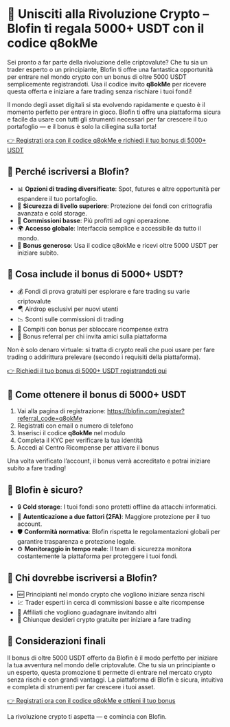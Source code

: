 <h1>🚀 Unisciti alla Rivoluzione Crypto – Blofin ti regala 5000+ USDT con il codice <strong>q8okMe</strong></h1>
  <p>Sei pronto a far parte della rivoluzione delle criptovalute? Che tu sia un trader esperto o un principiante, Blofin ti offre una fantastica opportunità per entrare nel mondo crypto con un bonus di oltre 5000 USDT semplicemente registrandoti. Usa il codice invito <strong>q8okMe</strong> per ricevere questa offerta e iniziare a fare trading senza rischiare i tuoi fondi!</p>
  <p>Il mondo degli asset digitali si sta evolvendo rapidamente e questo è il momento perfetto per entrare in gioco. Blofin ti offre una piattaforma sicura e facile da usare con tutti gli strumenti necessari per far crescere il tuo portafoglio — e il bonus è solo la ciliegina sulla torta!</p>
  <p><a href="https://blofin.com/register?referral_code=q8okMe">👉 Registrati ora con il codice q8okMe e richiedi il tuo bonus di 5000+ USDT</a></p>



<h2>🌟 Perché iscriversi a Blofin?</h2>
  <ul>
    <li>📊 <strong>Opzioni di trading diversificate</strong>: Spot, futures e altre opportunità per espandere il tuo portafoglio.</li>
    <li>🔐 <strong>Sicurezza di livello superiore</strong>: Protezione dei fondi con crittografia avanzata e cold storage.</li>
    <li>💸 <strong>Commissioni basse</strong>: Più profitti ad ogni operazione.</li>
    <li>🌍 <strong>Accesso globale</strong>: Interfaccia semplice e accessibile da tutto il mondo.</li>
    <li>🎁 <strong>Bonus generoso</strong>: Usa il codice q8okMe e ricevi oltre 5000 USDT per iniziare subito.</li>
  </ul>



<h2>🎁 Cosa include il bonus di 5000+ USDT?</h2>
  <ul>
    <li>💰 Fondi di prova gratuiti per esplorare e fare trading su varie criptovalute</li>
    <li>🪂 Airdrop esclusivi per nuovi utenti</li>
    <li>📉 Sconti sulle commissioni di trading</li>
    <li>🎯 Compiti con bonus per sbloccare ricompense extra</li>
    <li>🤝 Bonus referral per chi invita amici sulla piattaforma</li>
  </ul>
  <p>Non è solo denaro virtuale: si tratta di crypto reali che puoi usare per fare trading o addirittura prelevare (secondo i requisiti della piattaforma).</p>
  <p><a href="https://blofin.com/register?referral_code=q8okMe">👉 Richiedi il tuo bonus di 5000+ USDT registrandoti qui</a></p>



<h2>📝 Come ottenere il bonus di 5000+ USDT</h2>
  <ol>
    <li>Vai alla pagina di registrazione: <a href="https://blofin.com/register?referral_code=q8okMe">https://blofin.com/register?referral_code=q8okMe</a></li>
    <li>Registrati con email o numero di telefono</li>
    <li>Inserisci il codice <strong>q8okMe</strong> nel modulo</li>
    <li>Completa il KYC per verificare la tua identità</li>
    <li>Accedi al Centro Ricompense per attivare il bonus</li>
  </ol>
  <p>Una volta verificato l’account, il bonus verrà accreditato e potrai iniziare subito a fare trading!</p>



<h2>🔐 Blofin è sicuro?</h2>
  <ul>
    <li>🔒 <strong>Cold storage</strong>: I tuoi fondi sono protetti offline da attacchi informatici.</li>
    <li>📲 <strong>Autenticazione a due fattori (2FA)</strong>: Maggiore protezione per il tuo account.</li>
    <li>🛡️ <strong>Conformità normativa</strong>: Blofin rispetta le regolamentazioni globali per garantire trasparenza e protezione legale.</li>
    <li>⚙️ <strong>Monitoraggio in tempo reale</strong>: Il team di sicurezza monitora costantemente la piattaforma per proteggere i tuoi fondi.</li>
  </ul>



<h2>🎯 Chi dovrebbe iscriversi a Blofin?</h2>
  <ul>
    <li>🆕 Principianti nel mondo crypto che vogliono iniziare senza rischi</li>
    <li>💹 Trader esperti in cerca di commissioni basse e alte ricompense</li>
    <li>🤝 Affiliati che vogliono guadagnare invitando altri</li>
    <li>💸 Chiunque desideri crypto gratuite per iniziare a fare trading</li>
  </ul>



<h2>🎉 Considerazioni finali</h2>
  <p>Il bonus di oltre 5000 USDT offerto da Blofin è il modo perfetto per iniziare la tua avventura nel mondo delle criptovalute. Che tu sia un principiante o un esperto, questa promozione ti permette di entrare nel mercato crypto senza rischi e con grandi vantaggi. La piattaforma di Blofin è sicura, intuitiva e completa di strumenti per far crescere i tuoi asset.</p>
  <p><a href="https://blofin.com/register?referral_code=q8okMe">👉 Registrati ora con il codice q8okMe e ottieni il tuo bonus</a></p>
  <p>La rivoluzione crypto ti aspetta — e comincia con Blofin.</p>
</body>
</html>
